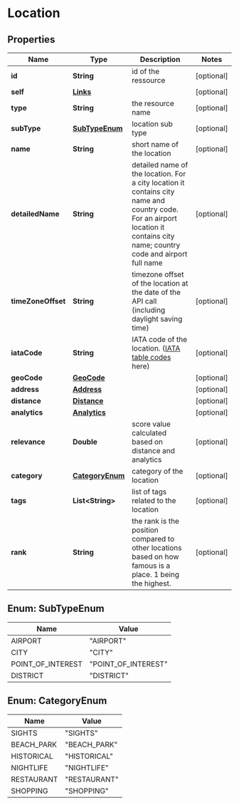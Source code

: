 # Location

## Properties
Name | Type | Description | Notes
------------ | ------------- | ------------- | -------------
**id** | **String** | id of the ressource |  [optional]
**self** | [**Links**](Links.md) |  |  [optional]
**type** | **String** | the resource name |  [optional]
**subType** | [**SubTypeEnum**](#SubTypeEnum) | location sub type |  [optional]
**name** | **String** | short name of the location |  [optional]
**detailedName** | **String** | detailed name of the location. For a city location it contains city name and country code. For an airport location it contains city name; country code and airport full name |  [optional]
**timeZoneOffset** | **String** | timezone offset of the location at the date of the API call (including daylight saving time) |  [optional]
**iataCode** | **String** | IATA code of the location. ([IATA table codes](http://www.iata.org/publications/Pages/code-search.aspx) here) |  [optional]
**geoCode** | [**GeoCode**](GeoCode.md) |  |  [optional]
**address** | [**Address**](Address.md) |  |  [optional]
**distance** | [**Distance**](Distance.md) |  |  [optional]
**analytics** | [**Analytics**](Analytics.md) |  |  [optional]
**relevance** | **Double** | score value calculated based on distance and analytics |  [optional]
**category** | [**CategoryEnum**](#CategoryEnum) | category of the location |  [optional]
**tags** | **List&lt;String&gt;** | list of tags related to the location |  [optional]
**rank** | **String** | the rank is the position compared to other locations based on how famous is a place. 1 being the highest. |  [optional]

<a name="SubTypeEnum"></a>
## Enum: SubTypeEnum
Name | Value
---- | -----
AIRPORT | &quot;AIRPORT&quot;
CITY | &quot;CITY&quot;
POINT_OF_INTEREST | &quot;POINT_OF_INTEREST&quot;
DISTRICT | &quot;DISTRICT&quot;

<a name="CategoryEnum"></a>
## Enum: CategoryEnum
Name | Value
---- | -----
SIGHTS | &quot;SIGHTS&quot;
BEACH_PARK | &quot;BEACH_PARK&quot;
HISTORICAL | &quot;HISTORICAL&quot;
NIGHTLIFE | &quot;NIGHTLIFE&quot;
RESTAURANT | &quot;RESTAURANT&quot;
SHOPPING | &quot;SHOPPING&quot;

